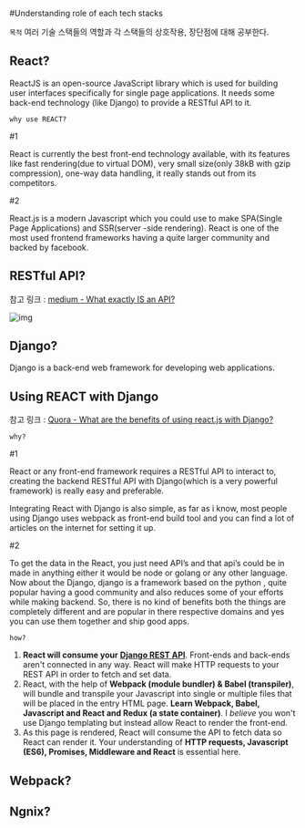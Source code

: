 #Understanding role of each tech stacks

`목적` 여러 기술 스택들의 역할과 각 스택들의 상호작용, 장단점에 대해 공부한다.



## React?

ReactJS is an open-source JavaScript library which is used for building user interfaces specifically for single page applications. It needs some back-end technology (like Django) to provide a RESTful API to it.

`why use REACT?`

\#1

React is currently the best front-end technology available, with its features like fast rendering(due to virtual DOM), very small size(only 38kB with gzip compression), one-way data handling, it really stands out from its competitors.

\#2

React.js is a modern Javascript which you could use to make SPA(Single Page Applications) and SSR(server -side rendering). React is one of the most used frontend frameworks having a quite larger community and backed by facebook.

## RESTful API?

참고 링크 : [medium - What exactly IS an API?](https://medium.com/@perrysetgo/what-exactly-is-an-api-69f36968a41f)

![img](https://miro.medium.com/max/2560/1*eVGssbsoijih-xMlYFaGog.png)



## Django?

Django is a back-end web framework for developing web applications.



## Using REACT with Django

참고 링크 : [Quora - What are the benefits of using react.js with Django?](https://www.quora.com/What-are-the-benefits-of-using-react-js-with-Django)

`why?`

\#1

React or any front-end framework requires a RESTful API to interact to, creating the backend RESTful API with Django(which is a very powerful framework) is really easy and preferable.

Integrating React with Django is also simple, as far as i know, most people using Django uses webpack as front-end build tool and you can find a lot of articles on the internet for setting it up.

\#2

To get the data in the React, you just need API’s and that api’s could be in made in anything either it would be node or golang or any other language. Now about the Django, django is a framework based on the python , quite popular having a good community and also reduces some of your efforts while making backend. So, there is no kind of benefits both the things are completely different and are popular in there respective domains and yes you can use them together and ship good apps.



`how?`

1. **React will consume your** [**Django REST API**](http://www.django-rest-framework.org/tutorial/quickstart/). Front-ends and back-ends aren't connected in any way. React will make HTTP requests to your REST API in order to fetch and set data.
2. React, with the help of **Webpack (module bundler) & Babel (transpiler)**, will bundle and transpile your Javascript into single or multiple files that will be placed in the entry HTML page. **Learn Webpack, Babel, Javascript and React and Redux (a state container)**. I *believe* you won't use Django templating but instead allow React to render the front-end.
3. As this page is rendered, React will consume the API to fetch data so React can render it. Your understanding of **HTTP requests, Javascript (ES6), Promises, Middleware and React** is essential here.



## Webpack?





## Ngnix?

